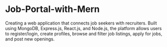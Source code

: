 # Job-Portal-with-Mern
Creating a web application that connects job seekers with recruiters. Built using MongoDB, Express.js, React.js, and Node.js, the platform allows users to register/login, create profiles, browse and filter job listings, apply for jobs, and post new openings.
